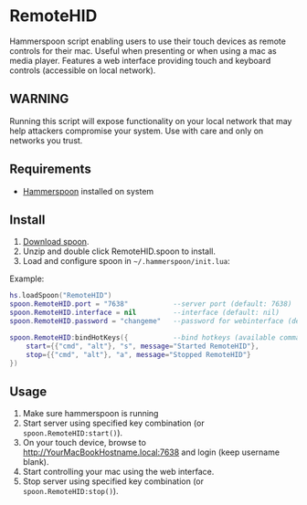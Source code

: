 # RemoteHID

Hammerspoon script enabling users to use their touch devices as remote controls for their mac. Useful when presenting or when using a mac as media player. Features a web interface providing touch and keyboard controls (accessible on local network).  

## WARNING

Running this script will expose functionality on your local network that may help attackers compromise your system. Use with care and only on networks you trust.  

## Requirements

- [Hammerspoon]('https://www.hammerspoon.org') installed on system

## Install

1. [Download spoon]('https://github.com/thomasverweij/remotehid/blob/master/RemoteHID.spoon.zip').
2. Unzip and double click RemoteHID.spoon to install.
3. Load and configure spoon in `~/.hammerspoon/init.lua`:

Example:

```lua
hs.loadSpoon("RemoteHID")
spoon.RemoteHID.port = "7638"           --server port (default: 7638)
spoon.RemoteHID.interface = nil         --interface (default: nil)
spoon.RemoteHID.password = "changeme"   --password for webinterface (default: changeme)

spoon.RemoteHID:bindHotKeys({           --bind hotkeys (available commands: start, stop):
    start={{"cmd", "alt"}, "s", message="Started RemoteHID"},
    stop={{"cmd", "alt"}, "a", message="Stopped RemoteHID"}
})
```

## Usage

1. Make sure hammerspoon is running
2. Start server using specified key combination (or `spoon.RemoteHID:start()`).
3. On your touch device, browse to http://YourMacBookHostname.local:7638 and login (keep username blank).
4. Start controlling your mac using the web interface.
5. Stop server using specified key combination (or `spoon.RemoteHID:stop()`).

